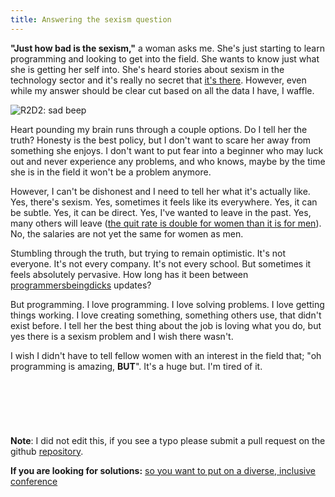 ```yaml
---
title: Answering the sexism question
---
```


**"Just how bad is the sexism,"** a woman asks me. She's just starting to learn programming and looking to get into the field. She wants to know just what she is getting her self into. She's heard stories about sexism in the technology sector and it's really no secret that [it's there](http://valleywag.gawker.com/this-is-why-there-arent-enough-women-in-tech-1221929631). However, even while my answer should be clear cut based on all the data I have, I waffle. 

![R2D2: sad beep](https://i.imgur.com/Em48ktH.gif)

Heart pounding my brain runs through a couple options. Do I tell her the truth? Honesty is the best policy, but I don't want to scare her away from something she enjoys. I don't want to put fear into a beginner who may luck out and never experience any problems, and who knows, maybe by the time she is in the field it won't be a problem anymore. 

However, I can't be dishonest and I need to tell her what it's actually like. Yes, there's sexism. Yes, sometimes it feels like its everywhere. Yes, it can be subtle. Yes, it can be direct. Yes, I've wanted to leave in the past. Yes, many others will leave ([the quit rate is double for women than it is for men](http://www.ncwit.org/sites/default/files/legacy/pdf/NCWIT_TheFacts_rev2010.pdf)). No, the salaries are not yet the same for women as men.

Stumbling through the truth, but trying to remain optimistic. It's not everyone. It's not every company. It's not every school. But sometimes it feels absolutely pervasive. How long has it been between [programmersbeingdicks](http://programmersbeingdicks.tumblr.com/) updates?

But programming. I love programming. I love solving problems. I love getting things working. I love creating something, something others use, that didn't exist before. I tell her the best thing about the job is loving what you do, but yes there is a sexism problem and I wish there wasn't. 

I wish I didn't have to tell fellow women with an interest in the field that; "oh programming is amazing, **BUT**". It's a huge but. I'm tired of it.
<br>
<br>
<br>
<br>
<br>
<br>  
**Note**: I did not edit this, if you see a typo please submit a pull request on the github [repository](https://github.com/LindseyB/blog).

**If you are looking for solutions:** [so you want to put on a diverse, inclusive conference](http://ashedryden.com/blog/so-you-want-to-put-on-a-diverse-inclusive-conference)
